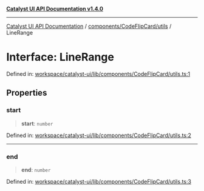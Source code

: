 [**Catalyst UI API Documentation v1.4.0**](../../../../README.md)

---

[Catalyst UI API Documentation](../../../../README.md) / [components/CodeFlipCard/utils](../README.md) / LineRange

# Interface: LineRange

Defined in: [workspace/catalyst-ui/lib/components/CodeFlipCard/utils.ts:1](https://github.com/TheBranchDriftCatalyst/catalyst-ui/blob/main/lib/components/CodeFlipCard/utils.ts#L1)

## Properties

### start

> **start**: `number`

Defined in: [workspace/catalyst-ui/lib/components/CodeFlipCard/utils.ts:2](https://github.com/TheBranchDriftCatalyst/catalyst-ui/blob/main/lib/components/CodeFlipCard/utils.ts#L2)

---

### end

> **end**: `number`

Defined in: [workspace/catalyst-ui/lib/components/CodeFlipCard/utils.ts:3](https://github.com/TheBranchDriftCatalyst/catalyst-ui/blob/main/lib/components/CodeFlipCard/utils.ts#L3)
